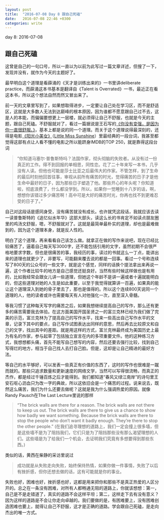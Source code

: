 ```yaml
---
layout: post
title:  "2016-07-08 Day 8 跟自己死磕"
date:   2016-07-08 22:46 +0300
categories: write
---
```


day 8: 2016-07-08

跟自己死磕
-

这曾是自己的一句口号，所以一直以为以前为此写过一篇文章详述，但搜了一下，发现并没有，就作为今天的主题好了。

最早明白这个道理是看薛涌的《天才是训练出来的》一书里讲deliberate practice，而薛涌这本书基本是翻译自《Talent is Overrated》一书，最近正在看这本书，所以这个想法自然而然又冒出来了。

<!-- 2016-07-09 20:06:03 昨晚因为写这个，查了点东西，然后跟老婆分享，然后…… 周末时间很难控制啊，现在补昨天的，今天写什么还不知道呢。-->

前一天的文章里写到了，如果想取得进步，一定要让自己处在学习区，而不是舒适区，这就是大多数人无法到达巅峰的根本原因，因为谁都不愿意跟自己过不去，这是人的本能，而偏偏要想更上一层楼，就必须得让自己不舒服，也就是今天的主题，跟自己死磕。不舒服就对了，看过一篇据说是王石写的[《你没有变强，是因为你一直很舒服。》](https://www.evernote.com/l/Ap7aRKyAxM1CKYo5RIN-czpJdBUacGR7GDc)，基本上都是说的同一个道理。而关于这个道理说得最深刻的，还得是电影[《阳光小美女》](https://movie.douban.com/subject/1777612/)（[Little Miss Sunshine](www.imdb.com/title/tt0449059/)）里最经典的一段台词，我甚至都觉得这部有点让人看不懂的电影之所以能跻身IMDB的TOP 250，就是靠得这段台词

>”你知道马塞尔·普鲁斯特吗？法国作家，彻头彻脑的失败者。从没有过一份真正的工作。得不到回报的单相思，同性恋。花了二十年来写一本书，几乎没有人读。但他也可能是莎士比亚之后最伟大的作家。不管怎样，到了生命的最后时刻他回首往事，审视从前所有痛苦的时光，觉得痛苦的日子才是他生命中最好的日子，因为那些日子塑造了他。那些开心的年头呢？你知道啦，彻底浪费了，什么都没学到。所以，如果你一觉睡到十八岁的话，啊，想想你该错过多少痛苦啊！高中可是大好的痛苦时光，你再也找不到更难忍受的日子了。”

自己对这段话是感同身受，没有痛苦就没有成长。也许就凭这段话，我就应该去读一读普鲁斯特的《追忆似水年华》这部大部头，读这么长的书肯定不如读点朋友圈里的鸡汤文舒服，嗯，不舒服就对了。这就是最简单最朴实的道理，却也是最难做到的，因为这个道理本身，就是反人性的。

明白了这个道理，再来看看自己该怎么做。就拿正在做的写作来说吧，现在已经比较痛苦了，逼着自己每天写3000字，还不能包括引用的文字，虽然初期不会很严格地要求字数，但也是很痛苦的事，我经历的事，读过的书就这么一丁点，能讲出来的道理也就更少了，非要写，可能翻来覆去说的都是一回事。看过一个号称连续写了800天的公众号的一些文字，就是这个感觉，同样的话换个提法拿出来再说一遍，这个作者比较牛的地方是自己感觉还挺良好。当然有些时候这样做也是有用的，比如我经常会跟女儿讲一些道理，但她这个年龄不是讲一遍或者十遍就能明白的，但这些道理对她的人生是如此重要，以至于我觉得就算讲一百遍，如果真的能让这个道理深入到她的骨子里去了，那也是值得的。所以这个连续800天说同一个道理的人，他的读者或许也需要每天有人对他强化一次，直至深入骨髓。

等我习惯了这种每天写字的痛苦之后，如果我想继续提高自己的写作，那么还有更多的痛苦需要我去体验。在这方面美国开国圣贤之一的富兰克林已经为我们做了完美的示范，富兰克林为了提高自己的写作水平，找来一些高出自己写作水平的文章，记录下其中的要点，自己写作试图表达出同样的意思，然后再去比较原文和自己的文字，找出其中的差距。就是用这样的方式，富兰克林最终成为美国历史上最为有名的作家，参与起草了包括独立宣言在内的多项重要文件。他的这种练习方式，我想想都头痛，首先不能写自己想写的内容，然后还要去强行比较，找到自己写得烂的地方，相当于自己找人去打自己脸。但是，这却是让自己精进的最好方法。

等自己的水平够好，可以发表一些真正有价值的东西了，这时的写作也很难是一蹴而就的。那些只追求数量和更新速度的网络文学，当然可以写得很流畅，而真正的杰作，都是经过千锤百炼之后才能得到。我们都知道“春风又绿江南岸”的诗句里王安石呕心沥血只为改一字的典故，所以这依旧会是一个痛苦的过程。说来说去，既然这么痛苦，我们为什么还要去做呢？这就是我为什么强调热爱的原因。就像Randy Pausch在The Last Lecture里说的那样

>“The brick walls are there for a reason. The brick walls are not there to keep us out. The brick walls are there to give us a chance to show how badly we want something. Because the brick walls are there to stop the people who don’t want it badly enough. They’re there to stop the other people.” (在我们追寻理想的道路上，我们一定会撞上很多墙，但是这些墙不是为了阻挡我们，它们只是为了阻挡那些没有那么渴望理想的人们。这些墙是为了给我们一个机会，去证明我们究竟有多想要得到那些东西。)

类似的话，黄西在柴静的采访里说过

>成功就是从失败走向失败，始终保持热情，如果你做一件事情，失败了以后有挫折感，但你还想去做的话，这有可能就是你的事业。

失败也好，困难也好，挫折感也好，这都是用来把你和那些不是真正热爱的人区分开的。总之在一条没有困难，对所有人都畅通无阻的道路上，你就该想想：第一，自己是不是走错道了，真实的道路不会这样平坦；第二，这样走下去有没有意义？因为这样的道路是不会让你走向卓越的。我们要做的是，有困难要上，没有困难创造困难也要上，就得让自己不舒服，这才是正确的道路。学会跟自己死磕，是走向杰出的唯一方式。
